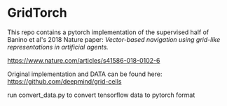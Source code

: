 # GridTorch

This repo contains a pytorch implementation of the supervised half of Banino et al's 2018 Nature paper: 
<em>Vector-based navigation using grid-like representations in artificial agents.</em>

https://www.nature.com/articles/s41586-018-0102-6

Original implementation and DATA can be found here:
https://github.com/deepmind/grid-cells

run convert_data.py to convert tensorflow data to pytorch format
